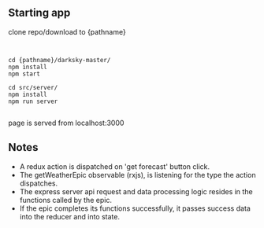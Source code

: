 
## Starting app

clone repo/download to {pathname}


```


cd {pathname}/darksky-master/
npm install
npm start

cd src/server/
npm install
npm run server


```
page is served from localhost:3000


## Notes

- A redux action is dispatched on 'get forecast' button click. 
- The getWeatherEpic observable (rxjs), is listening for the
type the action dispatches. 
- The express server api request and data processing logic resides in the functions called by the epic. 
- If the epic completes its functions successfully, it passes success data into the reducer and into state.